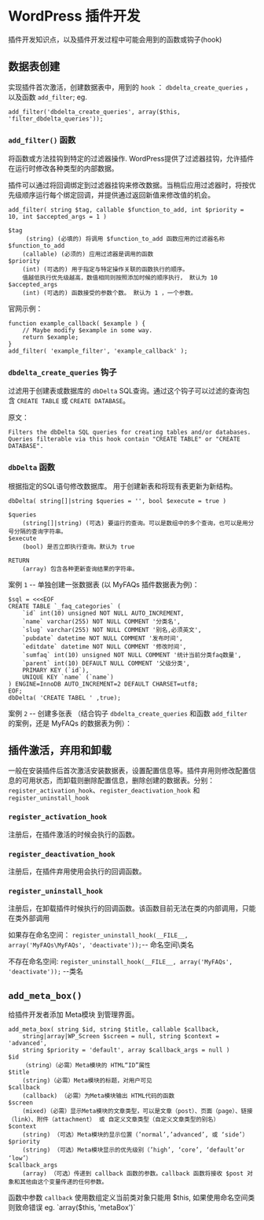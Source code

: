 # WordPress 插件开发 #
插件开发知识点，以及插件开发过程中可能会用到的函数或钩子(hook)

## 数据表创建 ##
实现插件首次激活，创建数据表中，用到的 `hook` ： `dbdelta_create_queries` ，以及函数 `add_filter`; eg. 

	add_filter('dbdelta_create_queries', array($this, 'filter_dbdelta_queries'));

### `add_filter()` 函数 ###
将函数或方法挂钩到特定的过滤器操作. WordPress提供了过滤器挂钩，允许插件在运行时修改各种类型的内部数据。

插件可以通过将回调绑定到过滤器挂钩来修改数据。当稍后应用过滤器时，将按优先级顺序运行每个绑定回调，并提供通过返回新值来修改值的机会。

	add_filter( string $tag, callable $function_to_add, int $priority = 10, int $accepted_args = 1 )
	
	$tag
		 (string) (必填的) 将调用 $function_to_add 函数应用的过滤器名称
	$function_to_add
		(callable) (必须的) 应用过滤器是调用的函数
	$priority
		(int) (可选的) 用于指定与特定操作关联的函数执行的顺序。 
		值越低执行优先级越高，数值相同则按照添加时候的顺序执行， 默认为 10
	$accepted_args
		(int) (可选的) 函数接受的参数个数。 默认为 1 ，一个参数。

官网示例：

	function example_callback( $example ) {
	    // Maybe modify $example in some way.
	    return $example;
	}
	add_filter( 'example_filter', 'example_callback' );


### `dbdelta_create_queries` 钩子 ###
过滤用于创建表或数据库的 `dbDelta` SQL查询。通过这个钩子可以过滤的查询包含 `CREATE TABLE` 或 `CREATE DATABASE`。 

原文：

	Filters the dbDelta SQL queries for creating tables and/or databases.
	Queries filterable via this hook contain "CREATE TABLE" or "CREATE DATABASE".

### `dbDelta` 函数 ###
根据指定的SQL语句修改数据库。 用于创建新表和将现有表更新为新结构。

	dbDelta( string[]|string $queries = '', bool $execute = true )
	
	$queries
		(string[]|string) (可选) 要运行的查询。可以是数组中的多个查询，也可以是用分号分隔的查询字符串。
	$execute
		(bool) 是否立即执行查询。默认为 true
	
	RETURN 
		(array) 包含各种更新查询结果的字符串。

案例 `1` -- 单独创建一张数据表 (以 MyFAQs 插件数据表为例)：
	
	$sql = <<<EOF
	CREATE TABLE `_faq_categories` (
		`id` int(10) unsigned NOT NULL AUTO_INCREMENT,
		`name` varchar(255) NOT NULL COMMENT '分类名',
		`slug` varchar(255) NOT NULL COMMENT '别名,必须英文',
		`pubdate` datetime NOT NULL COMMENT '发布时间',
		`editdate` datetime NOT NULL COMMENT '修改时间',
		`sumfaq` int(10) unsigned NOT NULL COMMENT '统计当前分类faq数量',
		`parent` int(10) DEFAULT NULL COMMENT '父级分类',
		PRIMARY KEY (`id`),
		UNIQUE KEY `name` (`name`)
	) ENGINE=InnoDB AUTO_INCREMENT=2 DEFAULT CHARSET=utf8;
	EOF;
	dbDelta( 'CREATE TABEL ' ,true);

案例 `2` -- 创建多张表 （结合钩子 `dbdelta_create_queries` 和函数 `add_filter` 的案例，还是 MyFAQs 的数据表为例）：


## 插件激活，弃用和卸载 ##
一般在安装插件后首次激活安装数据表，设置配置信息等。插件弃用则修改配置信息的可用状态，而卸载则删除配置信息，删除创建的数据表。分别： `register_activation_hook`、`register_deactivation_hook` 和 `register_uninstall_hook`

### `register_activation_hook` ###
注册后，在插件激活的时候会执行的函数。

### `register_deactivation_hook` ###
注册后，在插件弃用使用会执行的回调函数。

### `register_uninstall_hook` ###
注册后，在卸载插件时候执行的回调函数。该函数目前无法在类的内部调用，只能在类外部调用

如果存在命名空间：  `register_uninstall_hook(__FILE__, array('MyFAQs\MyFAQs', 'deactivate'));`-- 命名空间\类名

不存在命名空间: `register_uninstall_hook(__FILE__, array('MyFAQs', 'deactivate'));` --类名

## `add_meta_box()` ##
给插件开发者添加 Meta模块 到管理界面。

	add_meta_box( string $id, string $title, callable $callback, 
		string|array|WP_Screen $screen = null, string $context = 'advanced', 
		string $priority = 'default', array $callback_args = null )
	$id
		（string）（必需）Meta模块的 HTML“ID”属性
	$title
		(string)（必需）Meta模块的标题，对用户可见
	$callback
		(callback) （必需）为Meta模块输出 HTML代码的函数
	$screen
		(mixed)（必需）显示Meta模块的文章类型，可以是文章（post）、页面（page）、链接（link）、附件（attachment） 或 自定义文章类型（自定义文章类型的别名）
	$context 
		(string) （可选）Meta模块的显示位置（’normal’,’advanced’, 或 ‘side’）
	$priority
		(string) （可选）Meta模块显示的优先级别（’high’, ‘core’, ‘default’or ‘low’）
	$callback_args
		(array) （可选）传递到 callback 函数的参数。callback 函数将接收 $post 对象和其他由这个变量传递的任何参数。

函数中参数 `callback` 使用数组定义当前类对象只能用 $this, 如果使用命名空间类则致命错误 eg. `array($this, 'metaBox')`